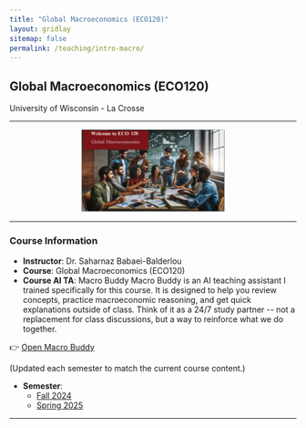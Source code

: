 ```yaml
---
title: "Global Macroeconomics (ECO120)"
layout: gridlay
sitemap: false
permalink: /teaching/intro-macro/
---
```


## Global Macroeconomics (ECO120)

University of Wisconsin - La Crosse 

---

<div style="text-align: center;">
  <img src="/assets/images/Welcome-Macro.png" alt="Global Macroeconomics" style="max-width: 50%; height: auto;">
</div>

---

### Course Information
- **Instructor**: Dr. Saharnaz Babaei-Balderlou
- **Course**: Global Macroeconomics (ECO120)
- **Course AI TA**: Macro Buddy 
Macro Buddy is an AI teaching assistant I trained specifically for this course. It is designed to help you review concepts, practice macroeconomic reasoning, and get quick explanations outside of class. Think of it as a 24/7 study partner -- not a replacement for class discussions, but a way to reinforce what we do together.

👉 [Open Macro Buddy](https://chatgpt.com/g/g-6749e59ecffc8191aa0fff48ae909698-macro-buddy)

(Updated each semester to match the current course content.)
- **Semester**:
    - [Fall 2024](/teaching/intro-macro/Fall2024)
    - [Spring 2025](/teaching/intro-macro/Spring2025)
  
---
